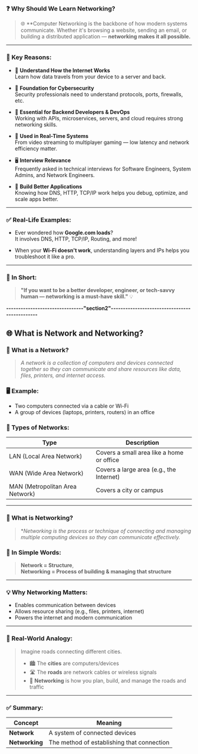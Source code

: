 ### ❓ Why Should We Learn Networking?

> 🌐 **Computer Networking is the backbone of how modern systems communicate. Whether it's browsing a website, sending an email, or building a distributed application — **networking makes it all possible.**

---

### 🧠 Key Reasons:

- 📡 **Understand How the Internet Works**  
  Learn how data travels from your device to a server and back.

- 🔐 **Foundation for Cybersecurity**  
  Security professionals need to understand protocols, ports, firewalls, etc.

- 🧪 **Essential for Backend Developers & DevOps**  
  Working with APIs, microservices, servers, and cloud requires strong networking skills.

- 🚀 **Used in Real-Time Systems**  
  From video streaming to multiplayer gaming — low latency and network efficiency matter.

- 🖥️ **Interview Relevance**  
  Frequently asked in technical interviews for Software Engineers, System Admins, and Network Engineers.

- 📱 **Build Better Applications**  
  Knowing how DNS, HTTP, TCP/IP work helps you debug, optimize, and scale apps better.

---

### ✅ Real-Life Examples:

- Ever wondered how **Google.com loads**?  
  It involves DNS, HTTP, TCP/IP, Routing, and more!

- When your **Wi-Fi doesn't work**, understanding layers and IPs helps you troubleshoot it like a pro.

---

### 🔗 In Short:

> **"If you want to be a better developer, engineer, or tech-savvy human — networking is a must-have skill."** 💡

 **--------------------------------"section2"----------------------------------------------**
## 🌐 What is Network and Networking?

### 🧩 What is a Network?

> *A network is a collection of computers and devices connected together so they can communicate and share resources like data, files, printers, and internet access.*

###  🖥️ Example:
 
- Two computers connected via a cable or Wi-Fi
- A group of devices (laptops, printers, routers) in an office

### 📌 Types of Networks:

| Type         | Description                                 |
|--------------|---------------------------------------------|
| LAN (Local Area Network)  | Covers a small area like a home or office |
| WAN (Wide Area Network)   | Covers a large area (e.g., the Internet) |
| MAN (Metropolitan Area Network) | Covers a city or campus |

---

### 🔄 What is Networking?

> **Networking is the process or technique of connecting and managing multiple computing devices so they can communicate effectively.*

### 🧠 In Simple Words:

> **Network = Structure**,  
> **Networking = Process of building & managing that structure**

---

### 💡 Why Networking Matters:

- Enables communication between devices
- Allows resource sharing (e.g., files, printers, internet)
- Powers the internet and modern communication

---

### 🚀 Real-World Analogy:

> Imagine roads connecting different cities.  
> - 🏙️ The **cities** are computers/devices  
> - 🛣️ The **roads** are network cables or wireless signals  
> - 🚗 **Networking** is how you plan, build, and manage the roads and traffic

---

### ✅ Summary:

| Concept   | Meaning                                      |
|-----------|----------------------------------------------|
| **Network**   | A system of connected devices               |
| **Networking** | The method of establishing that connection |


